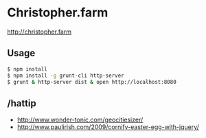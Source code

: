 # Christopher.farm

http://christopher.farm

## Usage

```bash
$ npm install
$ npm install -g grunt-cli http-server
$ grunt & http-server dist & open http://localhost:8080
```

## /hattip
* http://www.wonder-tonic.com/geocitiesizer/
* http://www.paulirish.com/2009/cornify-easter-egg-with-jquery/
